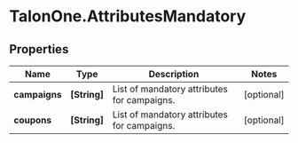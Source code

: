 # TalonOne.AttributesMandatory

## Properties
Name | Type | Description | Notes
------------ | ------------- | ------------- | -------------
**campaigns** | **[String]** | List of mandatory attributes for campaigns. | [optional] 
**coupons** | **[String]** | List of mandatory attributes for campaigns. | [optional] 



